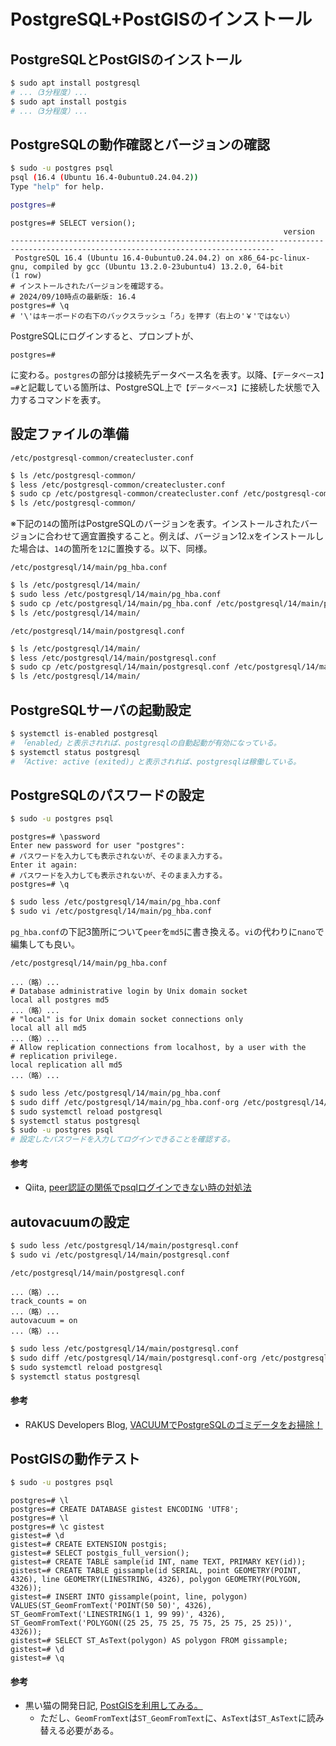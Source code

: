 # PostgreSQL+PostGISのインストール

## PostgreSQLとPostGISのインストール
```bash
$ sudo apt install postgresql
# ...（3分程度）...
$ sudo apt install postgis
# ...（3分程度）...
```

## PostgreSQLの動作確認とバージョンの確認
```bash
$ sudo -u postgres psql
psql (16.4 (Ubuntu 16.4-0ubuntu0.24.04.2))
Type "help" for help.

postgres=#
```

```pgsql
postgres=# SELECT version();
                                                             version                                                             
---------------------------------------------------------------------------------------------------------------------------------
 PostgreSQL 16.4 (Ubuntu 16.4-0ubuntu0.24.04.2) on x86_64-pc-linux-gnu, compiled by gcc (Ubuntu 13.2.0-23ubuntu4) 13.2.0, 64-bit
(1 row)
# インストールされたバージョンを確認する。
# 2024/09/10時点の最新版: 16.4
postgres=# \q
# '\'はキーボードの右下のバックスラッシュ「ろ」を押す（右上の'￥'ではない）
```

PostgreSQLにログインすると、プロンプトが、
```pgsql
postgres=# 
```
に変わる。`postgres`の部分は接続先データベース名を表す。以降、`【データベース】=#`と記載している箇所は、PostgreSQL上で`【データベース】`に接続した状態で入力するコマンドを表す。

## 設定ファイルの準備
`/etc/postgresql-common/createcluster.conf`
```bash
$ ls /etc/postgresql-common/
$ less /etc/postgresql-common/createcluster.conf
$ sudo cp /etc/postgresql-common/createcluster.conf /etc/postgresql-common/createcluster.conf-org
$ ls /etc/postgresql-common/
```

※下記の`14`の箇所はPostgreSQLのバージョンを表す。インストールされたバージョンに合わせて適宜置換すること。例えば、バージョン12.xをインストールした場合は、`14`の箇所を`12`に置換する。以下、同様。

`/etc/postgresql/14/main/pg_hba.conf`
```bash
$ ls /etc/postgresql/14/main/
$ sudo less /etc/postgresql/14/main/pg_hba.conf
$ sudo cp /etc/postgresql/14/main/pg_hba.conf /etc/postgresql/14/main/pg_hba.conf-org
$ ls /etc/postgresql/14/main/
```

`/etc/postgresql/14/main/postgresql.conf`
```bash
$ ls /etc/postgresql/14/main/
$ less /etc/postgresql/14/main/postgresql.conf
$ sudo cp /etc/postgresql/14/main/postgresql.conf /etc/postgresql/14/main/postgresql.conf-org
$ ls /etc/postgresql/14/main/
```

## PostgreSQLサーバの起動設定
```bash
$ systemctl is-enabled postgresql
# 「enabled」と表示されれば、postgresqlの自動起動が有効になっている。
$ systemctl status postgresql
# 「Active: active (exited)」と表示されれば、postgresqlは稼働している。
```

## PostgreSQLのパスワードの設定
```bash
$ sudo -u postgres psql
```

```pgsql
postgres=# \password
Enter new password for user "postgres":
# パスワードを入力しても表示されないが、そのまま入力する。
Enter it again: 
# パスワードを入力しても表示されないが、そのまま入力する。
postgres=# \q
```

```bash
$ sudo less /etc/postgresql/14/main/pg_hba.conf
$ sudo vi /etc/postgresql/14/main/pg_hba.conf
```
`pg_hba.conf`の下記3箇所について`peer`を`md5`に書き換える。`vi`の代わりに`nano`で編集しても良い。

`/etc/postgresql/14/main/pg_hba.conf`
```
...（略）...
# Database administrative login by Unix domain socket
local all postgres md5
...（略）...
# "local" is for Unix domain socket connections only
local all all md5
...（略）...
# Allow replication connections from localhost, by a user with the
# replication privilege.
local replication all md5
...（略）...
```

```bash
$ sudo less /etc/postgresql/14/main/pg_hba.conf
$ sudo diff /etc/postgresql/14/main/pg_hba.conf-org /etc/postgresql/14/main/pg_hba.conf
$ sudo systemctl reload postgresql
$ systemctl status postgresql
$ sudo -u postgres psql
# 設定したパスワードを入力してログインできることを確認する。
```

#### 参考
- Qiita, [peer認証の関係でpsqlログインできない時の対処法](https://qiita.com/tomlla/items/9fa2feab1b9bd8749584)

## autovacuumの設定
```bash
$ sudo less /etc/postgresql/14/main/postgresql.conf
$ sudo vi /etc/postgresql/14/main/postgresql.conf
```

`/etc/postgresql/14/main/postgresql.conf`
```
...（略）...
track_counts = on
...（略）...
autovacuum = on
...（略）...
```

```bash
$ sudo less /etc/postgresql/14/main/postgresql.conf
$ sudo diff /etc/postgresql/14/main/postgresql.conf-org /etc/postgresql/14/main/postgresql.conf
$ sudo systemctl reload postgresql
$ systemctl status postgresql
```

#### 参考
- RAKUS Developers Blog, [VACUUMでPostgreSQLのゴミデータをお掃除！](https://tech-blog.rakus.co.jp/entry/20221227/vacuum)

## PostGISの動作テスト
```bash
$ sudo -u postgres psql
```

```pgsql
postgres=# \l
postgres=# CREATE DATABASE gistest ENCODING 'UTF8';
postgres=# \l
postgres=# \c gistest
gistest=# \d
gistest=# CREATE EXTENSION postgis;
gistest=# SELECT postgis_full_version();
gistest=# CREATE TABLE sample(id INT, name TEXT, PRIMARY KEY(id));
gistest=# CREATE TABLE gissample(id SERIAL, point GEOMETRY(POINT, 4326), line GEOMETRY(LINESTRING, 4326), polygon GEOMETRY(POLYGON, 4326));
gistest=# INSERT INTO gissample(point, line, polygon) VALUES(ST_GeomFromText('POINT(50 50)', 4326), ST_GeomFromText('LINESTRING(1 1, 99 99)', 4326), ST_GeomFromText('POLYGON((25 25, 75 25, 75 75, 25 75, 25 25))', 4326));
gistest=# SELECT ST_AsText(polygon) AS polygon FROM gissample;
gistest=# \d
gistest=# \q
```

#### 参考
- 黒い猫の開発日記, [PostGISを利用してみる。](https://cats-mew.hatenadiary.org/entry/20090811/1249976482)
  - ただし、`GeomFromText`は`ST_GeomFromText`に、`AsText`は`ST_AsText`に読み替える必要がある。
